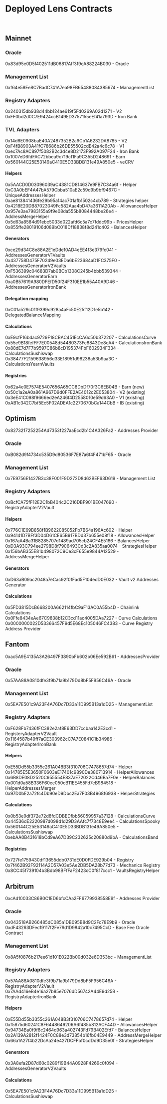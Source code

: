 # Deployed Lens Contracts

&nbsp;

## Mainnet

### Oracle

0x83d95e0D5f402511dB06817Aff3f9eA88224B030 - Oracle  

### Management List

0xf64e58Ee8C7BadC741A7ea98FB65488084385674 - ManagementList  

### Registry Adapters

0x240315db938d44bb124ae619f5Fd0269A02d1271 - V2  
0xFF0bd2d0C7E9424ccB149ED3757155eEf41a793D - Iron Bank  

### TVL Adapters

0x14d6E0908baE40A2487352B2a9Cb1A6232DA8785 - V2  
0xF4fB8903A41fC78686b26DE55502cdE42a4c6c78 - V1  
0xec7Ac8AC897f5082B2c3d4e8D2173F992A097F24 - Iron Bank  
0x1007eD6fdFAC72bbea9c719cf1Fa9C355D248691 - Earn  
0x560144C25E53149aC410E5D33BDB131e49A850e5 - veCRV  

#### Helpers

0x5AACD0D03096039aC4381CD814637e9FB7C34a6f - Helper  
0xC3A0bEF4A47bA579Cbba510aE2c59d9b9bf9467C - UniqueAddressesHelper  
0xae813841436fe29b95a14ac701afb1502c4cb789 - Strategies helper  
0x4218E20DB87023049Fc582Aaa4bD47a3611A20Ab - AllowancesHelper  
0x957e3ae7983155a9f9e08da555b8084448be26e4 - AddressMergeHelper  
0x5d63a8584d91ebc5033d022afd6c5a7c7fddc99b - PricesHelper  
0x855ffe28019106d089bC018Df18838f8d241c402 - BalancesHelper  

#### Generators

0xce29d34C8e88A2E1eDde10AD4eEE4f3e379fc041 - AddressesGeneratorV1Vaults  
0x437758D475F70249e03EDa6bE23684aD1FC375F0 - AddressesGeneratorV2Vaults  
0xF536399c04683D7ab0BCb1308C245b4bbb539344 - AddressesGeneratorEarn  
0xa0B57619A980DFEfD50f24F310EE1b55A40A9D46 - AddressesGeneratorIronBank  

#### Delegation mapping

0xC01a529c01f9399c928a4aFc50E25f12D1e5b142 - DelegatedBalanceMapping  

#### Calculations

0xE9cfF16bdac9729F18CBAC451EcCA6c50b372207 - CalculationsCurve  
0x55e9B18fefFF7E00548d54480373Fc8843De8eA4 - CalculationsIronBank  
0x88dE7d7F7b9597C86b8cD195374FbF602934F334 - CalculationsSushiswap  
0x38477F2159638956d33E18951d98238a53b9aa3C - CalculationsYearnVaults  

#### Registries

0x62a4e0E7574E5407656A65CC8DbDf70f3C6EB04B - Earn (new)  
0x50c1a2eA0a861A967D9d0FFE2AE4012c2E053804 - V2 (existing)  
0x3eE41C098f9666ed2eA246f4D2558010e59d63A0 - V1 (existing)  
0xAB1c342C7bf5Ec5F02ADEA1c2270670bCa144CbB - IB (existing)  

## Optimism

0x8273217252254Ad7353f227aaEcd2b1C4A326Fa2 - Addresses Provider  

### Oracle

0xB082d9f4734c535D9d80536F7E87a6f4F471bF65 - Oracle  

### Management List

0x7E9756E1427B3c38F001F9D272D8d62BEF63D619 - Management List  

### Registry Adapters

0xBcfCA75fF12E2C1bB404c2C216DBF901BE047690 - RegistryAdapterV2Vault  

#### Helpers

0x776C1E69B858f1B9622085052Fb7B64a196Ac602 - Helper  
0x94141D7BFf3D04D61CE65B917BDd37b655e08f18 - AllowancesHelper  
0x167aA4Ba31B8285707d1489ad705cb24CF4E5186 - BalancesHelper  
0xD3A93C794ee2798D8f7906493Cd3c2A835aa0074 - StrategiesHelper  
0x156bAB355E81b498072C9Ce3cF655e9844A12529 - AddressMergeHelper  

#### Generators

0xD63aB09ac2048a7eCac92f0fFad5F104edD0E032 - Vault v2 Addresses Generator  

#### Calculations

0x5FD3815DcB668200A662114fbC9aF13AC0A55b4D - Chainlink Calculations  
0x0Ffe8434eAe67C9838b12C3cd11ac4005DAa7227 - Curve Calculations  
0x0000000022D53366457F9d5E68Ec105046FC4383 - Curve Registry Address Provider  

## Fantom

0xac5A9E4135A3A26497F3890bFb602b06Ee592B61 - AddressesProvider  

### Oracle

0x57AA88A0810dfe3f9b71a9b179Dd8bF5F956C46A - Oracle  

### Management List

0x5EA7E501c9A23F4A76Dc7D33a11D995B13a1dD25 - ManagementList  

### Registry Adapters

0xF628Fb7436fFC382e2af8E63DD7ccbaa142E3cd1 - RegisteryAdapterV2Vault  
0x1164587b49ff7aCE303962cC7A7E0841C1b34986 - RegistryAdapterIronBank  

#### Helpers

0xE55Dd55b3355c261A048B3f310706C7478657d74 - Helper  
0x14785E5E3650F0603eE17401c9890De380713914 - HelperAllowances  
0x6B8DE08D2520C955554E837aE72022Cd46Ba7F0e - HelperBalances  
0x001d0a58B336F60ee050cB11EE455Fd7eB984518 - HelperAddressesMerger  
0x97D0bE2a72fc4Db90eD9Dbc2Ea7F03B4968f6938 - HelperStrategies  

#### Calculations

0x0b53e9df372e72d8fdCDBEDfbb56059957a37128 - CalculationsCurve  
0x44536dE2220987d098d1d29D3AAfc7f7348E9ee4 - CalculationsSpooky  
0x560144C25E53149aC410E5D33BDB131e49A850e5 - CalculationsSushiswap  
0xebAA0B431618bCd9eA67D39C232625c20880d9bA - CalculationsBand  

#### Registries

0x727fe1759430df13655ddb0731dE0D0FDE929b04 - Registry  
0x7f462B92F92114A2D57A03e5Ae2DB5DA28b77d73 - Mechanics Registry  
0x8CC45f739104b3Bdb98BFfFaF2423cC0f817ccc1 - VaultsRegistryHelper  

## Arbitrum 

0xcAd10033C86B0C1ED6bfcCAa2FF6779938558E9f - Addresses Provider  

### Oracle

0x043518AB266485dC085a1DB095B8d9C2Fc78E9b9 - Oracle  
0xdF43263DFec19117f2Fe79d1D9842a10c7495CcD - Base Fee Oracle Contract  

### Management List

0x8A5f0876b217ee61d101E022Bb00d032e6D353bc - ManagementList  

### Registry Adapters

0x57AA88A0810dfe3f9b71a9b179Dd8bF5F956C46A - RegistryAdapterV2Vault  
0x7AAd416eB4e16a27b85e7076dD56742A44E9d25B - RegistryAdapterIronBank  

#### Helpers

0xE55Dd55b3355c261A048B3f310706C7478657d74 - Helper  
0xf5875d60241C8F6448649206A6f485b812ACF44D - AllowancesHelper  
0x94734Ba0f9f8c2464d963a402743Fd79B402Efd7 - BalancesHelper  
0x2A139A2812f1424F0C88e3d73854b16fb04E9449 - AddressMergeHelper  
0x66a1A27f4b22DcAa24e427DCFFbf0cdDd9D35e0f - StrategiesHelper  

#### Generators

0x3A8efa2D87d60c0289f19B44A0928F4269c0f094 - AddressesGeneratorV2Vaults  

#### Calculations

0x5EA7E501c9A23F4A76Dc7D33a11D995B13a1dD25 - CalculationsSushiswap  